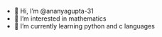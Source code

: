 - 👋 Hi, I’m @ananyagupta-31
- 👀 I’m interested in mathematics 
- 🌱 I’m currently learning python and c languages

<!---
ananyagupta-31/ananyagupta-31 is a ✨ special ✨ repository because its `README.md` (this file) appears on your GitHub profile.
You can click the Preview link to take a look at your changes.
--->
